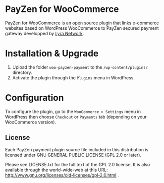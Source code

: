 # PayZen for WooCommerce

PayZen for WooCommerce is an open source plugin that links e-commerce websites based on WordPress WooCommerce to PayZen secured payment gateway developped by [Lyra Network](https://www.lyra-network.com/).

# Installation & Upgrade

1. Upload the folder `woo-payzen-payment` to the `/wp-content/plugins/` directory.
2. Activate the plugin through the `Plugins` menu in WordPress.

# Configuration

To configure the plugin, go to the `WooCommerce > Settings` menu in WordPress then choose `Checkout` or `Payments` tab (depending on your WooCommerce version).

## License

Each PayZen payment plugin source file included in this distribution is licensed under GNU GENERAL PUBLIC LICENSE (GPL 2.0 or later).

Please see LICENSE.txt for the full text of the GPL 2.0 license. It is also available through the world-wide-web at this URL: http://www.gnu.org/licenses/old-licenses/gpl-2.0.html .
